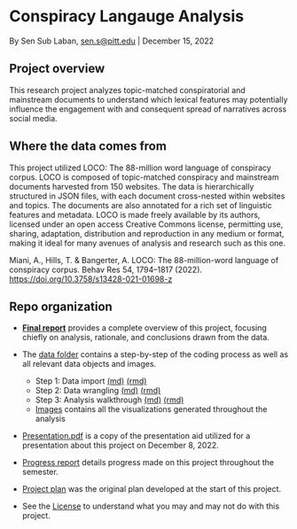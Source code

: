 # Conspiracy Langauge Analysis
By Sen Sub Laban, sen.s@pitt.edu | December 15, 2022

## Project overview

This research project analyzes topic-matched conspiratorial and mainstream documents to understand which lexical features may potentially influence the engagement with and consequent spread of narratives across social media. 

## Where the data comes from

This project utilized LOCO: The 88-million word language of conspiracy corpus. LOCO is composed of topic-matched conspiracy and mainstream documents harvested from 150 websites. The data is hierarchically structured in JSON files, with each document cross-nested within websites and topics. The documents are also annotated for a rich set of linguistic features and metadata. LOCO is made freely available by its authors, licensed under an open access Creative Commons license, permitting use, sharing, adaptation, distribution and reproduction in any medium or format, making it ideal for many avenues of analysis and research such as this one.

Miani, A., Hills, T. & Bangerter, A. LOCO: The 88-million-word language of conspiracy corpus. Behav Res 54, 1794–1817 (2022). https://doi.org/10.3758/s13428-021-01698-z

## Repo organization

- [**Final report**](final_report.md) provides a complete overview of this project, focusing chiefly on analysis, rationale, and conclusions drawn from the data.  

- The [data folder](data/) contains a step-by-step of the coding process as well as all relevant data objects and images. 
  
  - Step 1: Data import [(md)](data/data_import.md) [(rmd)](data/data_import.rmd)
  - Step 2: Data wrangling [(md)](data/data_wrangling.md) [(rmd)](data/data_wrangling.rmd)
  - Step 3: Analysis walkthrough [(md)](data/analysis_walkthrough.md) [(rmd)](data/analysis_walkthrough.rmd)
  - [Images](data/images/) contains all the visualizations generated throughout the analysis 
  
- [Presentation.pdf](presentation.pdf) is a copy of the presentation aid utilized for a presentation about this project on December 8, 2022. 

- [Progress report](progress_report.md) details progress made on this project throughout the semester.

- [Project plan](project_plan.md) was the original plan developed at the start of this project.

- See the [License](LICENSE) to understand what you may and may not do with this project. 
